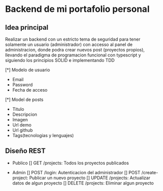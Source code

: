 # Backend de mi portafolio personal

## Idea principal

Realizar un backend con un estricto tema de seguridad para tener solamente un usuario
(administrador) con accesso al panel de administracion, donde podra crear nuevos post
(proyectos propios), llevando el paradigma de programacion funcional con typescript y
siguiendo los principios SOLID e implementando TDD

[*] Modelo de usuario

- Email
- Password
- Fecha de acceso

[*] Model de posts

- Titulo
- Descripcion
- Imagen
- Url demo
- Url github
- Tags(tecnologias y lenguajes)

## Diseño REST

- Publico [] GET /projects: Todos los proyectos publicados

- Admin [] POST /login: Autenticacion del administrador [] POST /create-project: Publicar
  un nuevo proyecto [] UPDATE /projects: Actualizar datos de algun proyecto [] DELETE
  /projects: Eliminar algun proyecto
